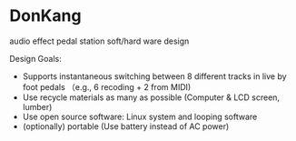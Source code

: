 # DonKang
audio effect pedal station soft/hard ware design

Design Goals: 
* Supports instantaneous switching between 8 different tracks in live by foot pedals （e.g., 6 recoding + 2 from MIDI) 
* Use recycle materials as many as possible (Computer & LCD screen, lumber)
* Use open source software: Linux system and looping software 
* (optionally) portable (Use battery instead of AC power)
